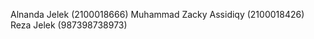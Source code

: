 Alnanda Jelek           (2100018666)
Muhammad Zacky Assidiqy (2100018426)
Reza Jelek              (987398738973)

